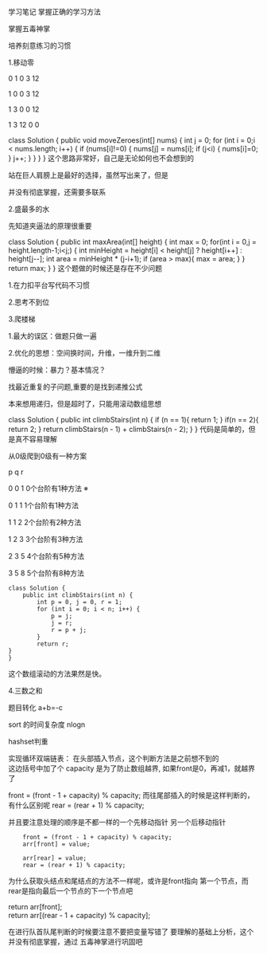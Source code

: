 学习笔记
掌握正确的学习方法

掌握五毒神掌

培养刻意练习的习惯



1.移动零

0 1 0 3 12

1 0 0 3 12

1 3 0 0 12

1 3 12 0 0

class Solution {
    public void moveZeroes(int[] nums) {
        int j = 0;
        for (int i = 0;i < nums.length; i++) {
            if (nums[i]!=0) {
                nums[j] = nums[i];
                if (j<i) {
                    nums[i]=0;
                }
                j++;
            }
        }
    }
}
这个思路非常好，自己是无论如何也不会想到的

站在巨人肩膀上是最好的选择，虽然写出来了，但是

并没有彻底掌握，还需要多联系



2.盛最多的水

先知道夹逼法的原理很重要

class Solution {
    public int maxArea(int[] height) {
        int max = 0;
        for(int i = 0,j = height.length-1;i<j;) {
            int minHeight = height[i] < height[j] ? height[i++] : height[j--];
            int area = minHeight * (j-i+1);
            if (area > max){
                max = area;
            }
        }
        return max;
    }
}
这个题做的时候还是存在不少问题

1.在力扣平台写代码不习惯

2.思考不到位



3.爬楼梯

1.最大的误区：做题只做一遍

2.优化的思想：空间换时间，升维，一维升到二维

懵逼的时候：暴力？基本情况？

找最近重复的子问题,重要的是找到递推公式



本来想用递归，但是超时了，只能用滚动数组思想



class Solution {
    public int climbStairs(int n) {
        if (n == 1){
            return 1;
        }
        if(n == 2){
            return 2;
        }
        return climbStairs(n - 1) + climbStairs(n - 2);
    }
}
代码是简单的，但是真不容易理解

从0级爬到0级有一种方案



p q r

0 0 1  0个台阶有1种方法 ※

0 1 1  1个台阶有1种方法

1 1 2  2个台阶有2种方法

1 2 3  3个台阶有3种方法

2 3 5  4个台阶有5种方法

3 5 8  5个台阶有8种方法



    class Solution {
        public int climbStairs(int n) {
            int p = 0, j = 0, r = 1;
            for (int i = 0; i < n; i++) {
                p = j;
                j = r;
                r = p + j;
            }
            return r;
    }
    }


这个数组滚动的方法果然是快。



4.三数之和

题目转化 a+b=-c

sort 的时间复杂度 nlogn

hashset判重

实现循环双端链表：
在头部插入节点，这个判断方法是之前想不到的  
这边括号中加了个 capacity 是为了防止数组越界,
如果front是0，再减1，就越界了

front = (front - 1 + capacity) % capacity;
而往尾部插入的时候是这样判断的，有什么区别呢
rear = (rear + 1) % capacity;

并且要注意处理的顺序是不都一样的一个先移动指针
另一个后移动指针

        front = (front - 1 + capacity) % capacity;
        arr[front] = value;
        
        arr[rear] = value;
        rear = (rear + 1) % capacity;

为什么获取头结点和尾结点的方法不一样呢，或许是front指向
第一个节点，而rear是指向最后一个节点的下一个节点吧

return arr[front];       
return arr[(rear - 1 + capacity) % capacity];

在进行队首队尾判断的时候要注意不要把变量写错了
要理解的基础上分析，这个并没有彻底掌握，通过
五毒神掌进行巩固吧
